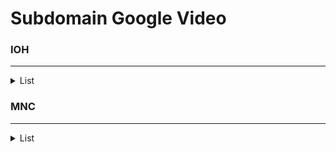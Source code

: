 # Subdomain Google Video

### IOH

<hr>

<details>
    <summary>List</summary>
    <!-- have to be followed by an empty line! -->

    rr1.sn-poqvn5u-jb36.googlevideo.com. 114.4.7.12
    rr1.sn-poqvn5u-jb3d.googlevideo.com. 114.4.160.12
    rr1.sn-poqvn5u-jb3k.googlevideo.com. 114.4.169.236
    rr1.sn-poqvn5u-jb3r.googlevideo.com. 114.5.10.76
    rr1.sn-poqvn5u-jb3y.googlevideo.com. 114.10.0.108
    rr2.sn-poqvn5u-jb36.googlevideo.com. 114.4.7.13
    rr2.sn-poqvn5u-jb3d.googlevideo.com. 114.4.160.13
    rr2.sn-poqvn5u-jb3k.googlevideo.com. 114.4.169.237
    rr2.sn-poqvn5u-jb3r.googlevideo.com. 114.5.10.77
    rr2.sn-poqvn5u-jb3y.googlevideo.com. 114.10.0.109
    rr3.sn-poqvn5u-jb36.googlevideo.com. 114.4.7.14
    rr3.sn-poqvn5u-jb3d.googlevideo.com. 114.4.160.14
    rr3.sn-poqvn5u-jb3k.googlevideo.com. 114.4.169.238
    rr3.sn-poqvn5u-jb3r.googlevideo.com. 114.5.10.78
    rr3.sn-poqvn5u-jb3y.googlevideo.com. 114.10.0.110
    rr4.sn-poqvn5u-jb36.googlevideo.com. 114.4.7.15
    rr4.sn-poqvn5u-jb3d.googlevideo.com. 114.4.160.15
    rr4.sn-poqvn5u-jb3k.googlevideo.com. 114.4.169.239
    rr4.sn-poqvn5u-jb3r.googlevideo.com. 114.5.10.79
    rr4.sn-poqvn5u-jb3y.googlevideo.com. 114.10.0.111
    rr5.sn-poqvn5u-jb36.googlevideo.com. 114.4.7.16
    rr5.sn-poqvn5u-jb3d.googlevideo.com. 114.4.160.16
    rr5.sn-poqvn5u-jb3k.googlevideo.com. 114.4.169.240
    rr5.sn-poqvn5u-jb3r.googlevideo.com. 114.5.10.80
    rr5.sn-poqvn5u-jb3y.googlevideo.com. 114.10.0.112
    rr6.sn-poqvn5u-jb36.googlevideo.com. 114.4.7.17
    rr6.sn-poqvn5u-jb3d.googlevideo.com. 114.4.160.17
    rr6.sn-poqvn5u-jb3k.googlevideo.com. 114.4.169.241
    rr6.sn-poqvn5u-jb3r.googlevideo.com. 114.5.10.81
    rr6.sn-poqvn5u-jb3y.googlevideo.com. 114.10.0.113
    rr7.sn-poqvn5u-jb36.googlevideo.com. 114.4.7.18
    rr7.sn-poqvn5u-jb3d.googlevideo.com. 114.4.160.18
    rr7.sn-poqvn5u-jb3k.googlevideo.com. 114.4.169.242
    rr7.sn-poqvn5u-jb3r.googlevideo.com. 114.5.10.82
    rr7.sn-poqvn5u-jb3y.googlevideo.com. 114.10.0.114
    rr8.sn-poqvn5u-jb36.googlevideo.com. 114.4.7.19
    rr8.sn-poqvn5u-jb3d.googlevideo.com. 114.4.160.19
    rr8.sn-poqvn5u-jb3k.googlevideo.com. 114.4.169.243
    rr8.sn-poqvn5u-jb3r.googlevideo.com. 114.5.10.83
    rr8.sn-poqvn5u-jb3y.googlevideo.com. 114.10.0.115
</details>

### MNC

<hr>

<details>
    <summary>List</summary>
    <!-- have to be followed by an empty line! -->

    rr1.sn-2a5thxqp5-jb36.googlevideo.com. 110.50.80.204
    rr1.sn-2a5thxqp5-jb3l.googlevideo.com. 110.50.81.204
    rr1.sn-2a5thxqp5-jb3s.googlevideo.com. 110.50.80.140
    rr1.sn-2a5thxqp5-jb3z.googlevideo.com. 110.50.80.76
    rr2.sn-2a5thxqp5-jb36.googlevideo.com. 110.50.80.205
    rr2.sn-2a5thxqp5-jb3l.googlevideo.com. 110.50.81.205
    rr2.sn-2a5thxqp5-jb3s.googlevideo.com. 110.50.80.141
    rr2.sn-2a5thxqp5-jb3z.googlevideo.com. 110.50.80.77
    rr3.sn-2a5thxqp5-jb36.googlevideo.com. 110.50.80.206
    rr3.sn-2a5thxqp5-jb3l.googlevideo.com. 110.50.81.206
    rr3.sn-2a5thxqp5-jb3s.googlevideo.com. 110.50.80.142
    rr3.sn-2a5thxqp5-jb3z.googlevideo.com. 110.50.80.78
    rr4.sn-2a5thxqp5-jb36.googlevideo.com. 110.50.80.207
    rr4.sn-2a5thxqp5-jb3l.googlevideo.com. 110.50.81.207
    rr4.sn-2a5thxqp5-jb3s.googlevideo.com. 110.50.80.143
    rr4.sn-2a5thxqp5-jb3z.googlevideo.com. 110.50.80.79
    rr5.sn-2a5thxqp5-jb36.googlevideo.com. 110.50.80.208
    rr5.sn-2a5thxqp5-jb3l.googlevideo.com. 110.50.81.208
    rr5.sn-2a5thxqp5-jb3s.googlevideo.com. 110.50.80.144
    rr5.sn-2a5thxqp5-jb3z.googlevideo.com. 110.50.80.80
    rr6.sn-2a5thxqp5-jb36.googlevideo.com. 110.50.80.209
    rr6.sn-2a5thxqp5-jb3l.googlevideo.com. 110.50.81.209
    rr6.sn-2a5thxqp5-jb3s.googlevideo.com. 110.50.80.145
    rr6.sn-2a5thxqp5-jb3z.googlevideo.com. 110.50.80.81
    rr7.sn-2a5thxqp5-jb36.googlevideo.com. 110.50.80.210
    rr7.sn-2a5thxqp5-jb3l.googlevideo.com. 110.50.81.210
    rr7.sn-2a5thxqp5-jb3s.googlevideo.com. 110.50.80.146
    rr7.sn-2a5thxqp5-jb3z.googlevideo.com. 110.50.80.82
    rr8.sn-2a5thxqp5-jb36.googlevideo.com. 110.50.80.211
    rr8.sn-2a5thxqp5-jb3l.googlevideo.com. 110.50.81.211
    rr8.sn-2a5thxqp5-jb3s.googlevideo.com. 110.50.80.147
    rr8.sn-2a5thxqp5-jb3z.googlevideo.com. 110.50.80.83
</details>
